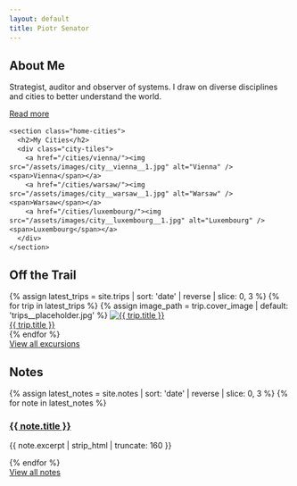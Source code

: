 ```yaml
---
layout: default
title: Piotr Senator
---
```


<main class="home-wrapper">

  <section class="home-about-and-cities">
    <section class="home-about">
      <h2>About Me</h2>
      <p>Strategist, auditor and observer of systems. I draw on diverse disciplines and cities to better understand the world.</p>
      <p><a class="button subtle" href="/about/">Read more</a></p>
    </section>

    <section class="home-cities">
      <h2>My Cities</h2>
      <div class="city-tiles">
        <a href="/cities/vienna/"><img src="/assets/images/city__vienna__1.jpg" alt="Vienna" /><span>Vienna</span></a>
        <a href="/cities/warsaw/"><img src="/assets/images/city__warsaw__1.jpg" alt="Warsaw" /><span>Warsaw</span></a>
        <a href="/cities/luxembourg/"><img src="/assets/images/city__luxembourg__1.jpg" alt="Luxembourg" /><span>Luxembourg</span></a>
      </div>
    </section>
  </section>

<section class="home-trail">
  <h2>Off the Trail</h2>
  <div class="trip-gallery">
    {% assign latest_trips = site.trips | sort: 'date' | reverse | slice: 0, 3 %}
    {% for trip in latest_trips %}
      {% assign image_path = trip.cover_image | default: 'trips__placeholder.jpg' %}
      <a class="trip-card" href="{{ trip.url }}">
        <img src="/assets/images/trips/{{ image_path }}" alt="{{ trip.title }}">
        <div class="trip-caption">{{ trip.title }}</div>
      </a>
    {% endfor %}
  </div>
  <div class="button-center">
    <a class="button subtle" href="/off-the-trail/">View all excursions</a>
  </div>
</section>

  <section class="home-notes">
    <h2>Notes</h2>
    <div class="note-previews-grid">
      {% assign latest_notes = site.notes | sort: 'date' | reverse | slice: 0, 3 %}
      {% for note in latest_notes %}
        <article class="note-card">
          <h3><a href="{{ note.url }}">{{ note.title }}</a></h3>
          <p>{{ note.excerpt | strip_html | truncate: 160 }}</p>
        </article>
      {% endfor %}
    </div>
    <div class="button-center">
      <a class="button subtle" href="/notes/">View all notes</a>
    </div>
  </section>

</main>
